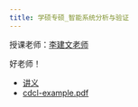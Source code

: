 ```yaml
---
title: 学硕专硕_智能系统分析与验证
---
```


授课老师：[李建文老师](https://faculty.ecnu.edu.cn/_s43/ljw2/main.psp)

好老师！

- [讲义](https://drive.vanillaaaa.org/SharedCourses/postgraduate/软件工程学院/学硕专硕_智能系统分析与验证/讲义)
- [cdcl-example.pdf](https://drive.vanillaaaa.org/SharedCourses/postgraduate/软件工程学院/学硕专硕_智能系统分析与验证/cdcl-example.pdf)
